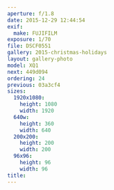 ```yaml
---
aperture: f/1.8
date: 2015-12-29 12:44:54
exif:
  make: FUJIFILM
exposure: 1/70
file: DSCF0551
gallery: 2015-christmas-holidays
layout: gallery-photo
model: XQ1
next: 449d094
ordering: 24
previous: 03a3cf4
sizes:
  1920x1080:
    height: 1080
    width: 1920
  640w:
    height: 360
    width: 640
  200x200:
    height: 200
    width: 200
  96x96:
    height: 96
    width: 96
title: 
---
```

